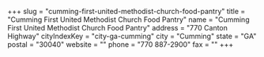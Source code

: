 +++
slug = "cumming-first-united-methodist-church-food-pantry"
title = "Cumming First United Methodist Church Food Pantry"
name = "Cumming First United Methodist Church Food Pantry"
address = "770 Canton Highway"
cityIndexKey = "city-ga-cumming"
city = "Cumming"
state = "GA"
postal = "30040"
website = ""
phone = "770 887-2900"
fax = ""
+++
